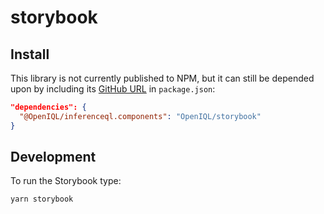 # storybook

## Install

This library is not currently published to NPM, but it can still be depended upon by including its [GitHub URL](https://docs.npmjs.com/cli/v7/configuring-npm/package-json#github-urls) in `package.json`:

``` json
"dependencies": {
  "@OpenIQL/inferenceql.components": "OpenIQL/storybook"
}
```

## Development

To run the Storybook type:

``` shell
yarn storybook
```
